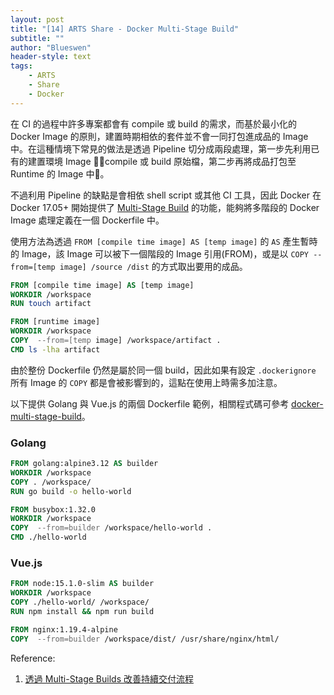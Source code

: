 ```yaml
---
layout: post
title: "[14] ARTS Share - Docker Multi-Stage Build"
subtitle: ""
author: "Blueswen"
header-style: text
tags:
    - ARTS
    - Share
    - Docker
---
```


在 CI 的過程中許多專案都會有 compile 或 build 的需求，而基於最小化的 Docker Image 的原則，建置時期相依的套件並不會一同打包進成品的 Image 中。在這種情境下常見的做法是透過 Pipeline 切分成兩段處理，第一步先利用已有的建置環境 Image compile 或 build 原始檔，第二步再將成品打包至 Runtime 的 Image 中。

不過利用 Pipeline 的缺點是會相依 shell script 或其他 CI 工具，因此 Docker 在 Docker 17.05+ 開始提供了 [Multi-Stage Build](https://docs.docker.com/develop/develop-images/multistage-build/) 的功能，能夠將多階段的 Docker Image 處理定義在一個 Dockerfile 中。

使用方法為透過 ```FROM [compile time image] AS [temp image]``` 的 ```AS``` 產生暫時的 Image，該 Image 可以被下一個階段的 Image 引用(FROM)，或是以 ```COPY --from=[temp image] /source /dist``` 的方式取出要用的成品。

```dockerfile
FROM [compile time image] AS [temp image]
WORKDIR /workspace
RUN touch artifact

FROM [runtime image]
WORKDIR /workspace
COPY  --from=[temp image] /workspace/artifact .
CMD ls -lha artifact
```

由於整份 Dockerfile 仍然是屬於同一個 build，因此如果有設定 ```.dockerignore``` 所有 Image 的 ```COPY``` 都是會被影響到的，這點在使用上時需多加注意。

以下提供 Golang 與 Vue.js 的兩個 Dockerfile 範例，相關程式碼可參考 [docker-multi-stage-build](https://github.com/Blueswen/docker-multi-stage-build)。

### Golang

```dockerfile
FROM golang:alpine3.12 AS builder
WORKDIR /workspace
COPY . /workspace/
RUN go build -o hello-world

FROM busybox:1.32.0
WORKDIR /workspace
COPY  --from=builder /workspace/hello-world .
CMD ./hello-world
```

### Vue.js

```dockerfile
FROM node:15.1.0-slim AS builder
WORKDIR /workspace
COPY ./hello-world/ /workspace/
RUN npm install && npm run build

FROM nginx:1.19.4-alpine
COPY  --from=builder /workspace/dist/ /usr/share/nginx/html/
```

Reference:

1. [透過 Multi-Stage Builds 改善持續交付流程](https://tachingchen.com/tw/blog/docker-multi-stage-builds/)
